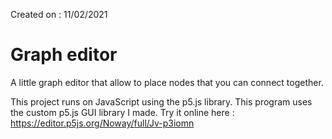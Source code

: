 Created on : 11/02/2021

# Graph editor
A little graph editor that allow to place nodes that you can connect together.

This project runs on JavaScript using the p5.js library.
This program uses the custom p5.js GUI library I made.
Try it online here : https://editor.p5js.org/Noway/full/Jv-p3iomn
